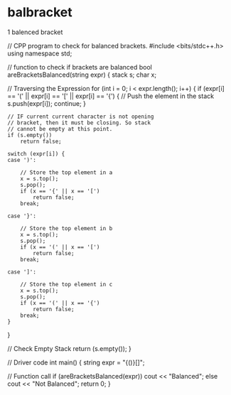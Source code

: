 # balbracket
1
balenced bracket

// CPP program to check for balanced brackets. #include <bits/stdc++.h> using namespace std;

// function to check if brackets are balanced bool areBracketsBalanced(string expr) { stack s; char x;

// Traversing the Expression
for (int i = 0; i < expr.length(); i++)
{
    if (expr[i] == '(' || expr[i] == '['
        || expr[i] == '{')
    {
        // Push the element in the stack
        s.push(expr[i]);
        continue;
    }

    // IF current current character is not opening
    // bracket, then it must be closing. So stack
    // cannot be empty at this point.
    if (s.empty())
        return false;

    switch (expr[i]) {
    case ')':
         
        // Store the top element in a
        x = s.top();
        s.pop();
        if (x == '{' || x == '[')
            return false;
        break;

    case '}':

        // Store the top element in b
        x = s.top();
        s.pop();
        if (x == '(' || x == '[')
            return false;
        break;

    case ']':

        // Store the top element in c
        x = s.top();
        s.pop();
        if (x == '(' || x == '{')
            return false;
        break;
    }
}

// Check Empty Stack
return (s.empty());
}

// Driver code int main() { string expr = "{()}[]";

// Function call
if (areBracketsBalanced(expr))
    cout << "Balanced";
else
    cout << "Not Balanced";
return 0;
}
